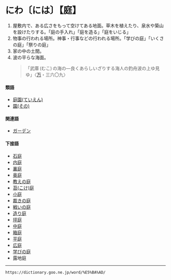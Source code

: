 # にわ〔には〕【庭】

1. 屋敷内で、ある広さをもって空けてある地面。草木を植えたり、泉水や築山を設けたりする。「庭の手入れ」「庭を造る」「庭をいじる」
2. 物事の行われる場所。神事・行事などの行われる場所。「学びの庭」「いくさの庭」「祭りの庭」
3. 家の中の土間。
4. 波の平らな海面。
    >「武庫 (むこ) の海の―良くあらしいざりする海人の釣舟波の上ゆ見ゆ」〈[万](https://dictionary.goo.ne.jp/word/%E4%B8%87%E8%91%89%E9%9B%86_%28%E3%81%BE%E3%82%93%E3%82%88%E3%81%86%E3%81%97%E3%82%85%E3%81%86%29/#jn-210648)・三六〇九〉
        

#### 類語

-   [庭園(ていえん)](https://dictionary.goo.ne.jp/word/%E5%BA%AD%E5%9C%92/#jn-149610)
-   [園(その)](https://dictionary.goo.ne.jp/word/%E5%9C%92/#jn-131115)

#### 関連語

-   [ガーデン](https://dictionary.goo.ne.jp/word/%E3%82%AC%E3%83%BC%E3%83%87%E3%83%B3/#jn-35009)

#### 下接語

-   [石庭](https://dictionary.goo.ne.jp/word/%E7%9F%B3%E5%BA%AD_%28%E3%81%84%E3%81%97%E3%81%AB%E3%82%8F%29/#jn-11303)
-   [内庭](https://dictionary.goo.ne.jp/word/%E5%86%85%E5%BA%AD_%28%E3%81%86%E3%81%A1%E3%81%AB%E3%82%8F%29/#jn-19449)
-   [裏庭](https://dictionary.goo.ne.jp/word/%E8%A3%8F%E5%BA%AD/#jn-20817)
-   [奥庭](https://dictionary.goo.ne.jp/word/%E5%A5%A5%E5%BA%AD/#jn-30437)
-   [教えの庭](https://dictionary.goo.ne.jp/word/%E6%95%99%E3%81%88%E3%81%AE%E5%BA%AD/#jn-30919)
-   [苔(こけ)庭](https://dictionary.goo.ne.jp/word/%E8%8B%94%E5%BA%AD/#jn-77730)
-   [小庭](https://dictionary.goo.ne.jp/word/%E5%B0%8F%E5%BA%AD/#jn-80933)
-   [裁きの庭](https://dictionary.goo.ne.jp/word/%E8%A3%81%E3%81%8D%E3%81%AE%E5%BA%AD/#jn-88927)
-   [戦いの庭](https://dictionary.goo.ne.jp/word/%E6%88%A6%E3%81%84%E3%81%AE%E5%BA%AD/#jn-136711)
-   [造り庭](https://dictionary.goo.ne.jp/word/%E9%80%A0%E3%82%8A%E5%BA%AD/#jn-147198)
-   [坪庭](https://dictionary.goo.ne.jp/word/%E5%9D%AA%E5%BA%AD/#jn-148071)
-   [中庭](https://dictionary.goo.ne.jp/word/%E4%B8%AD%E5%BA%AD/#jn-163250)
-   [箱庭](https://dictionary.goo.ne.jp/word/%E7%AE%B1%E5%BA%AD/#jn-175691)
-   [平庭](https://dictionary.goo.ne.jp/word/%E5%B9%B3%E5%BA%AD/#jn-188437)
-   [広庭](https://dictionary.goo.ne.jp/word/%E5%BA%83%E5%BA%AD/#jn-188917)
-   [学びの庭](https://dictionary.goo.ne.jp/word/%E5%AD%A6%E3%81%B3%E3%81%AE%E5%BA%AD/#jn-209206)
-   露地庭

---
`https://dictionary.goo.ne.jp/word/%E5%BA%AD/`
